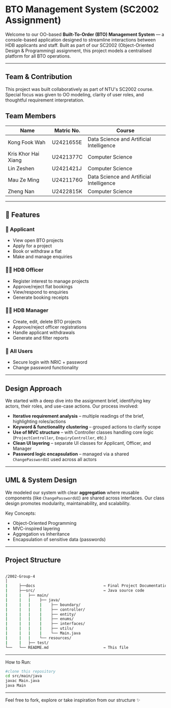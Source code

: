 # BTO Management System (SC2002 Assignment)

Welcome to our OO-based **Built-To-Order (BTO) Management System** — a console-based application designed to streamline interactions between HDB applicants and staff. Built as part of our SC2002 (Object-Oriented Design & Programming) assignment, this project models a centralised platform for all BTO operations.

---
## Team & Contribution

This project was built collaboratively as part of NTU's SC2002 course. Special focus was given to OO modeling, clarity of user roles, and thoughtful requirement interpretation.

## Team Members

| Name | Matric No. | Course |
|------|------------|---------|
| Kong Fook Wah | U2421655E | Data Science and Artificial Intelligence |
| Kris Khor Hai Xiang | U2421377C | Computer Science |
| Lin Zeshen | U2421421J | Computer Science |
| Mau Ze Ming | U2421176G | Data Science and Artificial Intelligence |
| Zheng Nan | U2422815K | Computer Science |

---

## 🚀 Features

### 👤 Applicant
- View open BTO projects
- Apply for a project
- Book or withdraw a flat
- Make and manage enquiries

### 🧑‍💼 HDB Officer
- Register interest to manage projects
- Approve/reject flat bookings
- View/respond to enquiries
- Generate booking receipts

### 👩‍💼 HDB Manager
- Create, edit, delete BTO projects
- Approve/reject officer registrations
- Handle applicant withdrawals
- Generate and filter reports

### 🔐 All Users
- Secure login with NRIC + password
- Change password functionality

---

## Design Approach

We started with a deep dive into the assignment brief, identifying key actors, their roles, and use-case actions. Our process involved:
- **Iterative requirement analysis** – multiple readings of the brief, highlighting roles/actions
- **Keyword & functionality clustering** – grouped actions to clarify scope
- **Use of MVC structure** – with Controller classes handling core logic (`ProjectController`, `EnquiryController`, etc.)
- **Clean UI layering** – separate UI classes for Applicant, Officer, and Manager
- **Password logic encapsulation** – managed via a shared `ChangePasswordUI` used across all actors

---

## UML & System Design

We modeled our system with clear **aggregation** where reusable components (like `ChangePasswordUI`) are shared across interfaces. Our class design promotes modularity, maintainability, and scalability.

Key Concepts:
- Object-Oriented Programming
- MVC-inspired layering
- Aggregation vs Inheritance
- Encapsulation of sensitive data (passwords)

---

## Project Structure

```bash

/2002-Group-4
│
|     ├──docs                              → Final Project Documentation (documents, diagrams, etc.)
|     ├──src/                              → Java source code
|     |   ├── main/
|     |   |    ├── java/
|     |   |    |    ├── boundary/
|     |   |    |    ├── controller/
|     |   |    |    ├── entity/
|     |   |    |    ├── enums/
|     |   |    |    ├── interfaces/
|     |   |    |    ├── utils/
|     |   |    |    └── Main.java
|     |   |    └── resources/
|     |   ├── test/
└──   └── README.md                        → This file

```

---

How to Run:

```bash
#clone this repository
cd src/main/java
javac Main.java
java Main
```

---

Feel free to fork, explore or take inspiration from our structure ✨
